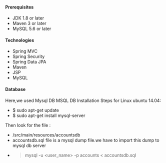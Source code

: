 ####
#### Prerequisites
- JDK 1.8 or later
- Maven 3 or later
- MySQL 5.6 or later

#### Technologies 
- Spring MVC
- Spring Security
- Spring Data JPA
- Maven
- JSP
- MySQL
#### Database
Here,we used Mysql DB 
MSQL DB Installation Steps for Linux ubuntu 14.04:
- $ sudo apt-get update
- $ sudo apt-get install mysql-server

Then look for the file :
- /src/main/resources/accountsdb
- accountsdb.sql file is a mysql dump file.we have to import this dump to mysql db server
- > mysql -u <user_name> -p accounts < accountsdb.sql


